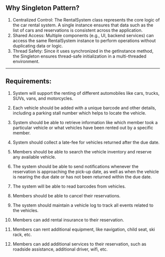 ## **Why Singleton Pattern?**

1. Centralized Control: The RentalSystem class represents the core logic of the car rental system. A single instance
   ensures that data such as the list of cars and reservations is consistent across the application.
2. Shared Access: Multiple components (e.g., UI, backend services) can access the same RentalSystem instance to perform
   operations without duplicating data or logic.
3. Thread Safety: Since it uses synchronized in the getInstance method, the Singleton ensures thread-safe initialization
   in a multi-threaded environment.

-------------------------------

## **Requirements:**
1) System will support the renting of different automobiles like cars, trucks, SUVs, vans, and motorcycles.

2) Each vehicle should be added with a unique barcode and other details, including a parking stall number which
   helps to locate the vehicle.

3) System should be able to retrieve information like which member took a particular vehicle or what vehicles have
   been rented out by a specific member.

4) System should collect a late-fee for vehicles returned after the due date.

5) Members should be able to search the vehicle inventory and reserve any available vehicle.

6) The system should be able to send notifications whenever the reservation is approaching the pick-up date, as well
   as when the vehicle is nearing the due date or has not been returned within the due date.

7) The system will be able to read barcodes from vehicles.

8) Members should be able to cancel their reservations.

9) The system should maintain a vehicle log to track all events related to the vehicles.

10) Members can add rental insurance to their reservation.

11) Members can rent additional equipment, like navigation, child seat, ski rack, etc.

12) Members can add additional services to their reservation, such as roadside assistance, additional driver, wifi,
    etc.